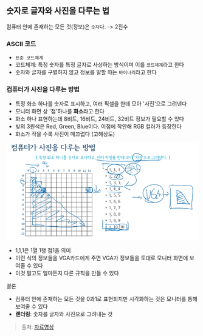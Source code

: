 ## 숫자로 글자와 사진을 다루는 법

컴퓨터 안에 존재하는 모든 것(정보)은 `숫자`다. -> 2진수

### ASCII 코드
- `표준 코드체계`
- 코드체계: 특정 숫자를 특정 글자로 사상하는 방식이며 이를 `코드체계`라고 한다
- 숫자와 글자를 구별하지 않고 정보를 말할 때는 `바이너리`라고 한다

### 컴퓨터가 사진을 다루는 방법
- 특정 화소 하나를 숫자로 표시하고, 여러 픽셀을 한데 모아 '사진'으로 그려낸다
- 모니터 화면 상 '점'하나를 **화소**라고 한다
- 화소 하나 표현하는데 8비트, 16비트, 24비트, 32비트 정보가 필요할 수 있다
- 빛의 3원색은 Red, Green, Blue이다. 이점에 착안해 RGB 컬러가 등장한다
- 화소가 작을 수록 사진이 매끄럽다 (고해상도)

![모니터](../resources/모니터.png)
- 1,1,1은 1열 1행 점1을 의미
- 이런 식의 정보들을 VGA카드에게 주면 VGA가 정보들을 토대로 모니터 화면에 보여줄 수 있다
- 이것 말고도 얼마든지 다른 규칙을 만들 수 있다

결론
- 컴퓨터 안에 존재하는 모든 것을 0과1로 표현되지만 시각화하는 것은 모니터를 통해 보여줄 수 있다
- **렌더링**: 숫자를 글자와 사진으로 그려내는 것


> 출처: [자료영상](https://www.youtube.com/watch?v=C9NqEy7BBTA&list=PLXvgR_grOs1BQCziQ_MpM877BdBxwbMzA&index=11)